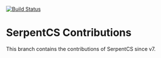 [![Build Status](https://travis-ci.org/JayVora-SerpentCS/SerpentCS_Contributions.svg?branch=13.0)](https://travis-ci.org/JayVora-SerpentCS/SerpentCS_Contributions)

SerpentCS Contributions
============================

This branch contains the contributions of SerpentCS since v7.
